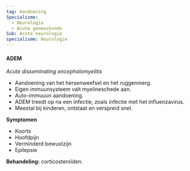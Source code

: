 ```yaml
---
tag: Aandoening
Specialisme:
  - Neurologie
  - Acute geneeskunde
Sub: Acute neurologie
specialisme: Neurologie
---
```

#### ADEM

*Acute disseminating encephalomyelitis*
- Aandoening van het hersenweefsel en het ruggenmerg.
- Eigen immuunsysteem valt myelineschede aan.
- Auto-immuuun aandoening.
- ADEM treedt op na een infectie, zoals infectie met het influenzavirus.
- Meestal bij kinderen, ontstaat en verspreid snel.

**Symptomen**

- Koorts
- Hoofdpijn
- Verminderd bewustzijn
- Epilepsie

**Behandeling:** corticosteroïden. 